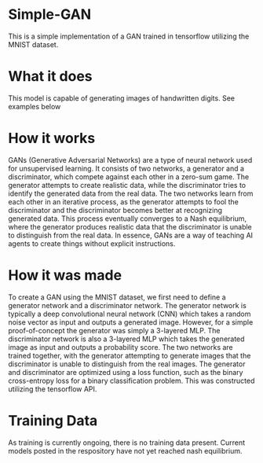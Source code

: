 # Simple-GAN
This is a simple implementation of a GAN trained in tensorflow utilizing the MNIST dataset. 

# What it does
This model is capable of generating images of handwritten digits. See examples below

# How it works
GANs (Generative Adversarial Networks) are a type of neural network used for unsupervised learning. It consists of two networks, a generator and a discriminator, which compete against each other in a zero-sum game. The generator attempts to create realistic data, while the discriminator tries to identify the generated data from the real data. The two networks learn from each other in an iterative process, as the generator attempts to fool the discriminator and the discriminator becomes better at recognizing generated data. This process eventually converges to a Nash equilibrium, where the generator produces realistic data that the discriminator is unable to distinguish from the real data. In essence, GANs are a way of teaching AI agents to create things without explicit instructions.

# How it was made
To create a GAN using the MNIST dataset, we first need to define a generator network and a discriminator network. The generator network is typically a deep convolutional neural network (CNN) which takes a random noise vector as input and outputs a generated image. However, for a simple proof-of-concept the generator was simply a 3-layered MLP. The discriminator network is also a 3-layered MLP which takes the generated image as input and outputs a probability score. The two networks are trained together, with the generator attempting to generate images that the discriminator is unable to distinguish from the real images. The generator and discriminator are optimized using a loss function, such as the binary cross-entropy loss for a binary classification problem. This was constructed utilizing the tensorflow API. 

# Training Data
As training is currently ongoing, there is no training data present. Current models posted in the respository have not yet reached nash equilibrium. 
